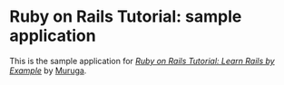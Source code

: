 # Ruby on Rails Tutorial: sample application

This is the sample application for
[*Ruby on Rails Tutorial: Learn Rails by Example*](http://railstutorial.org/)
by [Muruga](http://google.com/).